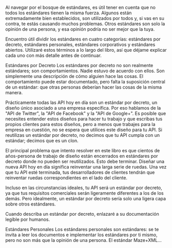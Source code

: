Al navegar por el bosque de estándares, es útil tener en cuenta que no todos los estándares tienen la misma fuerza. Algunos están extremadamente bien establecidos, son utilizados por todos y, si vas en su contra, te estás causando muchos problemas. Otros estándares son solo la opinión de una persona, y esa opinión podría no ser mejor que la tuya.

Encuentro útil dividir los estándares en cuatro categorías: estándares por decreto, estándares personales, estándares corporativos y estándares abiertos. Utilizaré estos términos a lo largo del libro, así que déjame explicar cada uno con más detalle antes de continuar.

Estándares por Decreto
Los estándares por decreto no son realmente estándares; son comportamientos. Nadie estuvo de acuerdo con ellos. Son simplemente una descripción de cómo alguien hace las cosas. El comportamiento puede estar documentado, pero falta la suposición central de un estándar: que otras personas deberían hacer las cosas de la misma manera.

Prácticamente todas las API hoy en día son un estándar por decreto, un diseño único asociado a una empresa específica. Por eso hablamos de la "API de Twitter", la "API de Facebook" y la "API de Google+". Es posible que necesites entender estos diseños para hacer tu trabajo y que escribas tus propios clientes para estos diseños, pero a menos que trabajes para la empresa en cuestión, no se espera que utilices este diseño para tu API. Si reutilizas un estándar por decreto, no decimos que tu API cumpla con un estándar; decimos que es un clon.

El principal problema que intento resolver en este libro es que cientos de años-persona de trabajo de diseño están encerrados en estándares por decreto donde no pueden ser reutilizados. Esto debe terminar. Diseñar una nueva API hoy en día significa reinventar una larga serie de ruedas. Una vez que tu API esté terminada, tus desarrolladores de clientes tendrán que reinventar ruedas correspondientes en el lado del cliente.

Incluso en las circunstancias ideales, tu API será un estándar por decreto, ya que tus requisitos comerciales serán ligeramente diferentes a los de los demás. Pero idealmente, un estándar por decreto sería solo una ligera capa sobre otros estándares.

Cuando describa un estándar por decreto, enlazaré a su documentación legible por humanos.

Estándares Personales
Los estándares personales son estándares: se te invita a leer los documentos e implementar los estándares por ti mismo, pero no son más que la opinión de una persona. El estándar Maze+XML...
